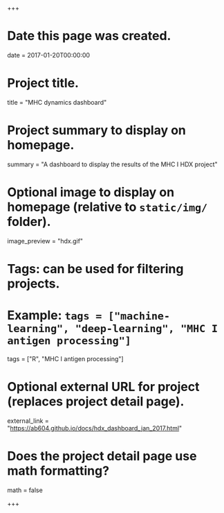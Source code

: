 +++
# Date this page was created.
date = 2017-01-20T00:00:00

# Project title.
title = "MHC dynamics dashboard"

# Project summary to display on homepage.
summary = "A dashboard to display the results of the MHC I HDX project"

# Optional image to display on homepage (relative to `static/img/` folder).
image_preview = "hdx.gif"

# Tags: can be used for filtering projects.
# Example: `tags = ["machine-learning", "deep-learning", "MHC I antigen processing"]`
tags = ["R", "MHC I antigen processing"]

# Optional external URL for project (replaces project detail page).
external_link = "https://ab604.github.io/docs/hdx_dashboard_jan_2017.html"

# Does the project detail page use math formatting?
math = false

+++

